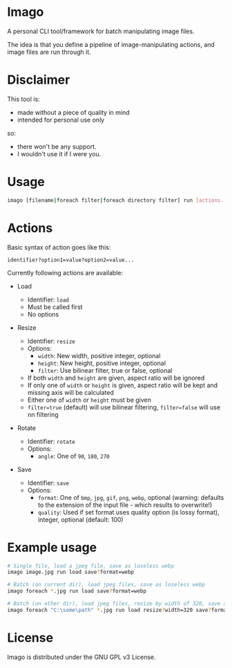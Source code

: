 # Imago

A personal CLI tool/framework for batch manipulating image files.

The idea is that you define a pipeline of image-manipulating actions, and image files are run through it.

# Disclaimer

This tool is:

- made without a piece of quality in mind
- intended for personal use only

so:

- there won't be any support.
- I wouldn't use it if I were you.

# Usage

```sh
imago [filename|foreach filter|foreach directory filter] run [actions...]
```

# Actions

Basic syntax of action goes like this:

```
identifier?option1=value?option2=value...
```

Currently following actions are available:

- Load
  - Identifier: `load`
  - Must be called first
  - No options

- Resize
  - Identifier: `resize`
  - Options:
    - `width`: New width, positive integer, optional
    - `height`: New height, positive integer, optional
    - `filter`: Use bilinear filter, true or false, optional
  - If both `width` and `height` are given, aspect ratio will be ignored
  - If only one of `width` or `height` is given, aspect ratio will be kept and missing axis will be calculated
  - Either one of `width` or `height` must be given
  - `filter=true` (default) will use bilinear filtering, `filter=false` will use nn filtering

- Rotate
  - Identifier: `rotate`
  - Options:
    - `angle`: One of `90`, `180`, `270`

- Save
  - Identifier: `save`
  - Options:
    - `format`: One of `bmp`, `jpg`, `gif`, `png`, `webp`, optional (warning: defaults to the extension of the input file - which results to overwrite!)
    - `quality`: Used if set format uses quality option (is lossy format), integer, optional (default: 100)

# Example usage

```sh
# Single file, load a jpeg file, save as loseless webp
imago image.jpg run load save?format=webp

# Batch (on current dir), load jpeg files, save as loseless webp
imago foreach *.jpg run load save?format=webp

# Batch (on other dir), load jpeg files, resize by width of 320, save as lossy webp with quality of 80
imago foreach "C:\some\path" *.jpg run load resize?width=320 save?format=webp?quality=80
```

# License

Imago is distributed under the GNU GPL v3 License.